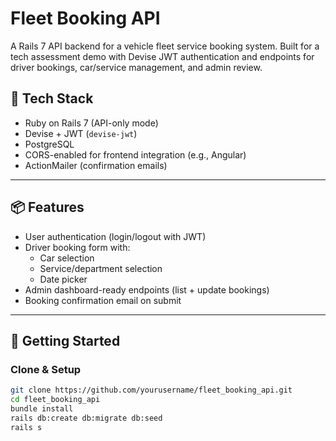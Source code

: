 # Fleet Booking API

A Rails 7 API backend for a vehicle fleet service booking system. Built for a tech assessment demo with Devise JWT authentication and endpoints for driver bookings, car/service management, and admin review.

## 🔧 Tech Stack

- Ruby on Rails 7 (API-only mode)
- Devise + JWT (`devise-jwt`)
- PostgreSQL
- CORS-enabled for frontend integration (e.g., Angular)
- ActionMailer (confirmation emails)

---

## 📦 Features

- User authentication (login/logout with JWT)
- Driver booking form with:
  - Car selection
  - Service/department selection
  - Date picker
- Admin dashboard-ready endpoints (list + update bookings)
- Booking confirmation email on submit

---

## 🚀 Getting Started

### Clone & Setup

```bash
git clone https://github.com/yourusername/fleet_booking_api.git
cd fleet_booking_api
bundle install
rails db:create db:migrate db:seed
rails s
